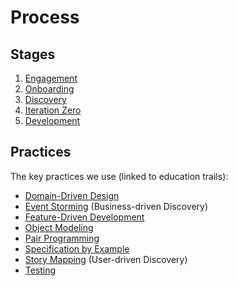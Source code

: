 # Process

## Stages

1. [Engagement](01-engagement/)
2. [Onboarding](02-onboarding/)
3. [Discovery](03-discovery.md)
4. [Iteration Zero](04-iteration-zero/)
5. [Development](05-development/)

## Practices

The key practices we use (linked to education trails):

* [Domain-Driven Design](../education/trails/domain-driven-design.md)
* [Event Storming](../education/trails/event-storming.md) (Business-driven Discovery)
* [Feature-Driven Development](../education/trails/feature-driven-development.md)
* [Object Modeling](../education/trails/object-modeling.md)
* [Pair Programming](../guides/practices/pair-programming.md)
* [Specification by Example](../education/trails/specification-by-example.md)
* [Story Mapping](../education/trails/story-mapping.md) (User-driven Discovery)
* [Testing](../education/trails/testing.md)

